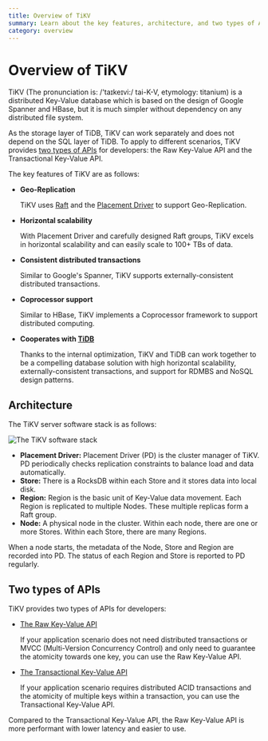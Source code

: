 ```yaml
---
title: Overview of TiKV
summary: Learn about the key features, architecture, and two types of APIs of TiKV.
category: overview
---
```


# Overview of TiKV

TiKV (The pronunciation is: /'taɪkeɪvi:/ tai-K-V, etymology: titanium) is a distributed Key-Value database which is based on the design of Google Spanner and HBase, but it is much simpler without dependency on any distributed file system.

As the storage layer of TiDB, TiKV can work separately and does not depend on the SQL layer of TiDB. To apply to different scenarios, TiKV provides [two types of APIs](#two-types-of-apis) for developers: the Raw Key-Value API and the Transactional Key-Value API.

The key features of TiKV are as follows:

- **Geo-Replication**

    TiKV uses [Raft](http://raft.github.io/) and the [Placement Driver](https://github.com/pingcap/pd/) to support Geo-Replication.

- **Horizontal scalability**

    With Placement Driver and carefully designed Raft groups, TiKV excels in horizontal scalability and can easily scale to 100+ TBs of data.

- **Consistent distributed transactions**

    Similar to Google's Spanner, TiKV supports externally-consistent distributed transactions.

- **Coprocessor support**

    Similar to HBase, TiKV implements a Coprocessor framework to support distributed computing.

- **Cooperates with [TiDB](https://github.com/pingcap/tidb)**

    Thanks to the internal optimization, TiKV and TiDB can work together to be a compelling database solution with high horizontal scalability, externally-consistent transactions, and support for RDMBS and NoSQL design patterns.

## Architecture

The TiKV server software stack is as follows:

![The TiKV software stack](../images/tikv_stack.png)

- **Placement Driver:** Placement Driver (PD) is the cluster manager of TiKV. PD periodically checks replication constraints to balance load and data automatically.
- **Store:** There is a RocksDB within each Store and it stores data into local disk.
- **Region:** Region is the basic unit of Key-Value data movement. Each Region is replicated to multiple Nodes. These multiple replicas form a Raft group.
- **Node:** A physical node in the cluster. Within each node, there are one or more Stores. Within each Store, there are many Regions.

When a node starts, the metadata of the Node, Store and Region are recorded into PD. The status of each Region and Store is reported to PD regularly.

## Two types of APIs

TiKV provides two types of APIs for developers:

- [The Raw Key-Value API](reference/clients/go-client-api.md#try-the-raw-key-value-api)

    If your application scenario does not need distributed transactions or MVCC (Multi-Version Concurrency Control) and only need to guarantee the atomicity towards one key, you can use the Raw Key-Value API.

- [The Transactional Key-Value API](reference/clients/go-client-api.md#try-the-transactional-key-value-api)

    If your application scenario requires distributed ACID transactions and the atomicity of multiple keys within a transaction, you can use the Transactional Key-Value API.

Compared to the Transactional Key-Value API, the Raw Key-Value API is more performant with lower latency and easier to use.